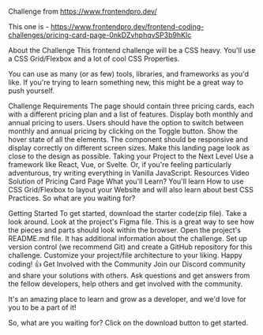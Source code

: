 Challenge from https://www.frontendpro.dev/

This one is - https://www.frontendpro.dev/frontend-coding-challenges/pricing-card-page-0nkDZvhphqvSP3b9hKIc


About the Challenge
This frontend challenge will be a CSS heavy. You'll use a CSS Grid/Flexbox and a lot of cool CSS Properties.

You can use as many (or as few) tools, libraries, and frameworks as you'd like. If you're trying to learn something new, this might be a great way to push yourself.

Challenge Requirements
The page should contain three pricing cards, each with a different pricing plan and a list of features.
Display both monthly and annual pricing to users.
Users should have the option to switch between monthly and annual pricing by clicking on the Toggle button.
Show the hover state of all the elements.
The component should be responsive and display correctly on different screen sizes.
Make this landing page look as close to the design as possible.
Taking your Project to the Next Level
Use a framework like React, Vue, or Svelte. Or, if you're feeling particularly adventurous, try writing everything in Vanilla JavaScript.
Resources
Video Solution of Pricing Card Page
What you'll Learn?
You'll learn How to use CSS Grid/Flexbox to layout your Website and will also learn about best CSS Practices. So what are you waiting for?

Getting Started
To get started, download the starter code(zip file).
Take a look around. Look at the project's Figma file. This is a great way to see how the pieces and parts should look within the browser.
Open the project's README.md file. It has additional information about the challenge.
Set up version control (we recommend Git) and create a GitHub repository for this challenge.
Customize your project/file architecture to your liking.
Happy coding! 👍
Get Involved with the Community
Join our Discord community and share your solutions with others. Ask questions and get answers from the fellow developers, help others and get involved with the community.

It's an amazing place to learn and grow as a developer, and we'd love for you to be a part of it!

So, what are you waiting for? Click on the download button to get started.
